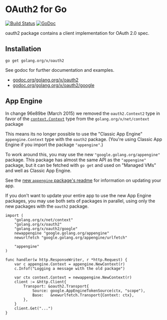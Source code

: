 # OAuth2 for Go

[![Build Status](https://travis-ci.org/golang/oauth2.svg?branch=master)](https://travis-ci.org/golang/oauth2)
[![GoDoc](https://godoc.org/golang.org/x/oauth2?status.svg)](https://godoc.org/golang.org/x/oauth2)

oauth2 package contains a client implementation for OAuth 2.0 spec.

## Installation

```
go get golang.org/x/oauth2
```

See godoc for further documentation and examples.

- [godoc.org/golang.org/x/oauth2](http://godoc.org/golang.org/x/oauth2)
- [godoc.org/golang.org/x/oauth2/google](http://godoc.org/golang.org/x/oauth2/google)

## App Engine

In change 96e89be (March 2015) we removed the `oauth2.Context2` type in favor
of the [`context.Context`](https://golang.org/x/net/context#Context) type from
the `golang.org/x/net/context` package

This means its no longer possible to use the "Classic App Engine"
`appengine.Context` type with the `oauth2` package. (You're using
Classic App Engine if you import the package `"appengine"`.)

To work around this, you may use the new `"google.golang.org/appengine"`
package. This package has almost the same API as the `"appengine"` package,
but it can be fetched with `go get` and used on "Managed VMs" and well as
Classic App Engine.

See the [new `appengine` package's readme](https://github.com/golang/appengine#updating-a-go-app-engine-app)
for information on updating your app.

If you don't want to update your entire app to use the new App Engine packages,
you may use both sets of packages in parallel, using only the new packages
with the `oauth2` package.

    import (
    	"golang.org/x/net/context"
    	"golang.org/x/oauth2"
    	"golang.org/x/oauth2/google"
    	newappengine "google.golang.org/appengine"
    	newurlfetch "google.golang.org/appengine/urlfetch"

    	"appengine"
    )

    func handler(w http.ResponseWriter, r *http.Request) {
    	var c appengine.Context = appengine.NewContext(r)
    	c.Infof("Logging a message with the old package")

    	var ctx context.Context = newappengine.NewContext(r)
    	client := &http.Client{
    		Transport: &oauth2.Transport{
    			Source: google.AppEngineTokenSource(ctx, "scope"),
    			Base:   &newurlfetch.Transport{Context: ctx},
    		},
    	}
    	client.Get("...")
    }
